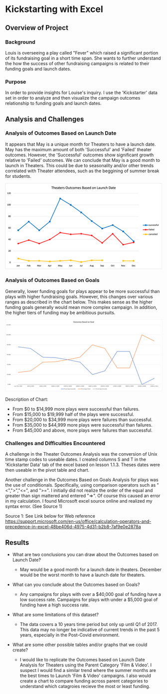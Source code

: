# Kickstarting with Excel

## Overview of Project

### Background
Louis is overseeing a play called "Fever" which raised a significant portion of its fundraising goal in a short time span. She wants to further understand the how the success of other fundraising campaigns is related to their funding goals and launch dates. 

### Purpose
In order to provide insights for Louise's inquiry. I use the 'Kickstarter' data set in order to analyze and then visualize the campaign outcomes relationship to funding goals and launch dates.

## Analysis and Challenges

### Analysis of Outcomes Based on Launch Date

It appears that May is a unique month for Theaters to have a launch date. May has the maximum amount of both 'Successful' and 'Failed' theater outcomes. However, the 'Successful' outcomes show significant growth relative to 'Failed' outcomes. We can conclude that May is a good month to launch in Theaters. This could be due to seasonality and/or other trends correlated with Theater attendees, such as the beggining of summer break for students. 

![Theater_Outcomes_vs_Launch](Theater_Outcomes_vs_Launch.png "Theater_Outcomes_vs_Launch")

### Analysis of Outcomes Based on Goals

Generally, lower funding goals for plays appear to be more successful than plays with higher fundraising goals. However, this changes over various ranges as described in the chart below. This makes sense as the higher funding goals generally would mean more complex campaign. In addition, the higher tiers of funding may be ambitious pursuits.

![Outcomes_vs_Goals](Outcomes_vs_Goals.png "Outcomes_vs_Goals")

Description of Chart:
- From $0 to $14,999 more plays were successful than failures.
- From $15,000 to $19,999 half of the plays were successful. 
- From $20,000 to $34,999 more plays were failures than successful.
- From $35,000 to $44,999 more plays were successful than failures.
- From $45,000 and above, more plays were failures than successful.

### Challenges and Difficulties Encountered

A challenge in the Theater Outcomes Analysis was the conversion of Unix time stamp codes to useable dates. I created columns S and T in the 'Kickstarter Data' tab of the excel based on lesson 1.1.3. Theses dates were then useable in the pivot table and chart.

Another challenge in the Outcomes Based on Goals Analysis for plays was the use of conditionals. Specifically, using comparison operators such as "<",">","<=", and ">=". I initially did not realize the order of the equal and greater than sign mattered and entered "=>". Of course this caused an error in my calculation. I found Microsoft excel source online and realized my syntax error. (See Source 1)

Source 1: See Link below for Web reference 
https://support.microsoft.com/en-us/office/calculation-operators-and-precedence-in-excel-48be406d-4975-4d31-b2b8-7af9e0e2878a

## Results

- What are two conclusions you can draw about the Outcomes based on Launch Date?
    
   * May would be a good month for a launch date in theaters. December would be the worst month to have a launch date for theaters. 

- What can you conclude about the Outcomes based on Goals?

   * Any campaigns for plays with over a $40,000 goal of funding have a low success rate. Campaigns for plays with under a $5,000 goal of funding have a high success rate.

- What are some limitations of this dataset?

   * The data covers a 10 years time period but only up until Q1 of 2017. This data may no longer be indicative of current trends in the past 5 years, especially in the Post-Covid environment. 

- What are some other possible tables and/or graphs that we could create?

   * I would like to replicate the Outcomes based on Launch Date Analysis for Theaters using the Parent Category 'Film & Video'. I suspect I would find a similar trend where the summer months are the best times to Launch 'Film & Video' campaigns. I also would create a chart to compare funding across parent categories to understand which catagroies recieve the most or least funding.
